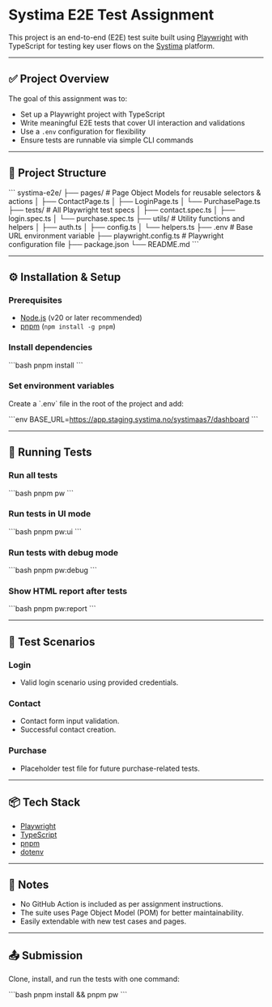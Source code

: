 # Systima E2E Test Assignment

This project is an end-to-end (E2E) test suite built using [Playwright](https://playwright.dev/) with TypeScript for testing key user flows on the [Systima](https://app.staging.systima.no/) platform.

---

## ✅ Project Overview

The goal of this assignment was to:
- Set up a Playwright project with TypeScript
- Write meaningful E2E tests that cover UI interaction and validations
- Use a `.env` configuration for flexibility
- Ensure tests are runnable via simple CLI commands

---

## 📁 Project Structure

\`\`\`
systima-e2e/
├── pages/                  # Page Object Models for reusable selectors & actions
│   ├── ContactPage.ts
│   ├── LoginPage.ts
│   └── PurchasePage.ts
├── tests/                  # All Playwright test specs
│   ├── contact.spec.ts
│   ├── login.spec.ts
│   └── purchase.spec.ts
├── utils/                  # Utility functions and helpers
│   ├── auth.ts
│   ├── config.ts
│   └── helpers.ts
├── .env                    # Base URL environment variable
├── playwright.config.ts   # Playwright configuration file
├── package.json
└── README.md
\`\`\`

---

## ⚙️ Installation & Setup

### Prerequisites
- [Node.js](https://nodejs.org/en/) (v20 or later recommended)
- [pnpm](https://pnpm.io/) (`npm install -g pnpm`)

### Install dependencies

\`\`\`bash
pnpm install
\`\`\`

### Set environment variables

Create a \`.env\` file in the root of the project and add:

\`\`\`env
BASE_URL=https://app.staging.systima.no/systimaas7/dashboard
\`\`\`

---

## 🚀 Running Tests

### Run all tests

\`\`\`bash
pnpm pw
\`\`\`

### Run tests in UI mode

\`\`\`bash
pnpm pw:ui
\`\`\`

### Run tests with debug mode

\`\`\`bash
pnpm pw:debug
\`\`\`

### Show HTML report after tests

\`\`\`bash
pnpm pw:report
\`\`\`

---

## 🧪 Test Scenarios

### Login
- Valid login scenario using provided credentials.

### Contact
- Contact form input validation.
- Successful contact creation.

### Purchase
- Placeholder test file for future purchase-related tests.

---

## 📦 Tech Stack

- [Playwright](https://playwright.dev/)
- [TypeScript](https://www.typescriptlang.org/)
- [pnpm](https://pnpm.io/)
- [dotenv](https://www.npmjs.com/package/dotenv)

---

## 📌 Notes

- No GitHub Action is included as per assignment instructions.
- The suite uses Page Object Model (POM) for better maintainability.
- Easily extendable with new test cases and pages.

---

## 📤 Submission

Clone, install, and run the tests with one command:

\`\`\`bash
pnpm install && pnpm pw
\`\`\`
